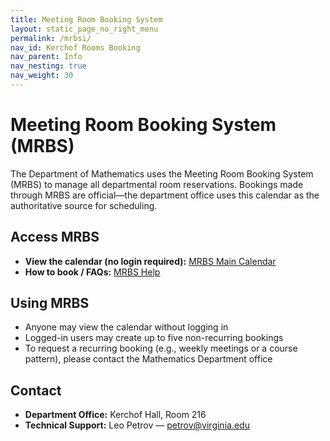 ```yaml
---
title: Meeting Room Booking System
layout: static_page_no_right_menu
permalink: /mrbsi/
nav_id: Kerchof Rooms Booking
nav_parent: Info
nav_nesting: true
nav_weight: 30
---
```




<h1 class="mb-5">Meeting Room Booking System (MRBS)</h1>

<p>The Department of Mathematics uses the Meeting Room Booking System (MRBS) to manage all departmental room reservations. Bookings made through MRBS are official—the department office uses this calendar as the authoritative source for scheduling.</p>

<h2>Access MRBS</h2>

<ul>
<li><strong>View the calendar (no login required):</strong> <a href="https://math.virginia.edu/mrbs/index.php">MRBS Main Calendar</a></li>
<li><strong>How to book / FAQs:</strong> <a href="https://math.virginia.edu/mrbs/help-uva.php">MRBS Help</a></li>
</ul>

<h2>Using MRBS</h2>

<ul>
<li>Anyone may view the calendar without logging in</li>
<li>Logged-in users may create up to five non-recurring bookings</li>
<li>To request a recurring booking (e.g., weekly meetings or a course pattern), please contact the Mathematics Department office</li>
</ul>

<h2>Contact</h2>

<ul>
<li><strong>Department Office:</strong> Kerchof Hall, Room 216</li>
<li><strong>Technical Support:</strong> Leo Petrov — <a href="mailto:petrov@virginia.edu">petrov@virginia.edu</a></li>
</ul>
